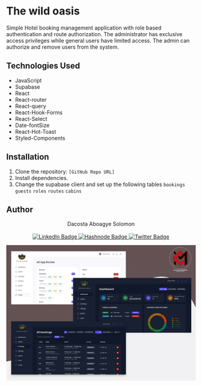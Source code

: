 # The wild oasis
Simple Hotel booking management application with role based authentication and route authorization. The administrator has exclusive access privileges while general users have limited access. The admin can authorize and remove users from the system.

## Technologies Used
- JavaScript
- Supabase
- React
- React-router
- React-query
- React-Hook-Forms
- React-Select
- Date-fontSize
- React-Hot-Toast
- Styled-Components

## Installation
1. Clone the repository: `[GitHub Repo URL]`
2. Install dependencies.
3. Change the supabase client and set up the following tables `bookings` `guests` `roles` `routes` `cabins`


## Author

<div align="center"> Dacosta Aboagye Solomon</div>

<br/>

<div id="badges" align="center">
  <a href="https://www.linkedin.com/in/solomon-aboagye-011776210/">
    <img src="https://img.shields.io/badge/LinkedIn-blue?style=for-the-badge&logo=linkedin&logoColor=white" alt="LinkedIn Badge"/>
  </a>
  <a href="https://dacostasolomon-codeman.hashnode.dev">
    <img src="https://img.shields.io/badge/Hashnode-blue?style=for-the-badge&logo=hashnode&logoColor=white" alt="Hashnode Badge"/>
  </a>
  <a href="https://twitter.com/CODE_COSTA">
    <img src="https://img.shields.io/badge/Twitter-blue?style=for-the-badge&logo=twitter&logoColor=white" alt="Twitter Badge"/>
  </a>
</div>

![alt text](temp-image/img-1.png)